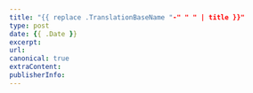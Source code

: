 ```yaml
---
title: "{{ replace .TranslationBaseName "-" " " | title }}"
type: post
date: {{ .Date }}
excerpt: 
url: 
canonical: true
extraContent:
publisherInfo: 
---
```


<!--more-->
